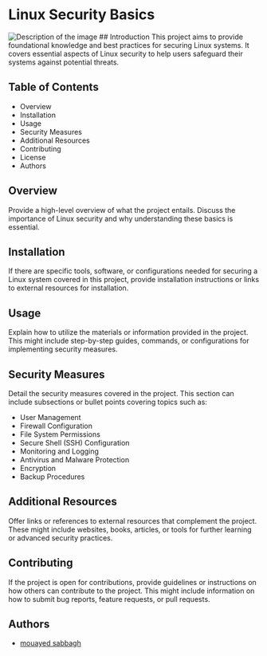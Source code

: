 # Linux Security Basics

<img src="image/readme.png" alt="Description of the image">
## Introduction
This project aims to provide foundational knowledge and best practices for securing Linux systems. It covers essential aspects of Linux security to help users safeguard their systems against potential threats.

## Table of Contents
- Overview
- Installation
- Usage
- Security Measures
- Additional Resources
- Contributing
- License
- Authors
## Overview
Provide a high-level overview of what the project entails. Discuss the importance of Linux security and why understanding these basics is essential.

## Installation
If there are specific tools, software, or configurations needed for securing a Linux system covered in this project, provide installation instructions or links to external resources for installation.

## Usage
Explain how to utilize the materials or information provided in the project. This might include step-by-step guides, commands, or configurations for implementing security measures.
## Security Measures
Detail the security measures covered in the project. This section can include subsections or bullet points covering topics such as:
- User Management
- Firewall Configuration
- File System Permissions
- Secure Shell (SSH) Configuration
- Monitoring and Logging
- Antivirus and Malware Protection
- Encryption
- Backup Procedures

## Additional Resources
Offer links or references to external resources that complement the project. These might include websites, books, articles, or tools for further learning or advanced security practices.
## Contributing
If the project is open for contributions, provide guidelines or instructions on how others can contribute to the project. This might include information on how to submit bug reports, feature requests, or pull requests.

## Authors
- [mouayed sabbagh](https://github.com/)
